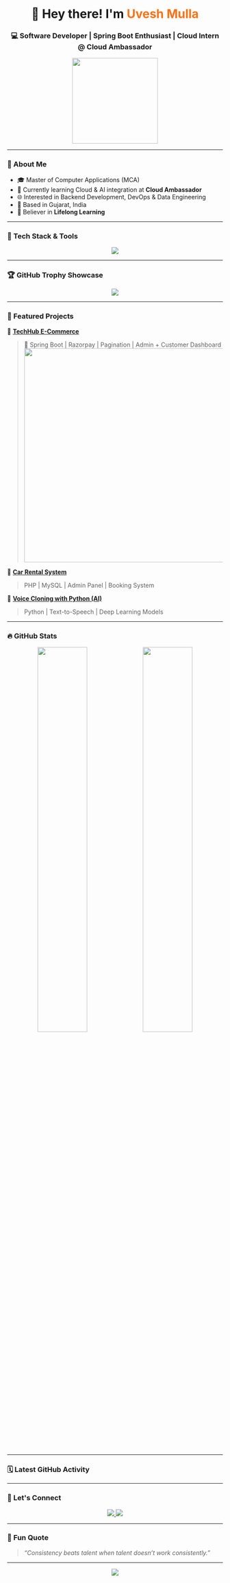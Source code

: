 <h1 align="center">👋 Hey there! I'm <span style="color:#f97316">Uvesh Mulla</span></h1>
<h3 align="center">💻 Software Developer | Spring Boot Enthusiast | Cloud Intern @ Cloud Ambassador</h3>

<p align="center">
  <img src="https://media.giphy.com/media/26Ffgp0pFG3xpP1tg/giphy.gif" width="200" height="200"/>
</p>

---

### 🚀 About Me
- 🎓 Master of Computer Applications (MCA)
- 💼 Currently learning Cloud & AI integration at **Cloud Ambassador**
- 🌐 Interested in Backend Development, DevOps & Data Engineering
- 📍 Based in Gujarat, India
- 🧠 Believer in **Lifelong Learning**

---

### 🧰 Tech Stack & Tools

<p align="center">
  <img src="https://skillicons.dev/icons?i=java,spring,mysql,hibernate,html,css,js,python,git,github,vscode,intellij,postman,firebase" />
</p>

---

### 🏆 GitHub Trophy Showcase

<p align="center">
  <img src="https://github-profile-trophy.vercel.app/?username=Uvesh77&theme=onestar&margin-w=10&no-frame=true" />
</p>

---

### 🌟 Featured Projects

🎯 [**TechHub E-Commerce**](https://github.com/Uvesh77/TechHub-Ecommerce)  
> 🛒 Spring Boot | Razorpay | Pagination | Admin + Customer Dashboard  
> <img src="https://user-images.githubusercontent.com/97314422/194719873-bf6a9e2a-ffde-4b9a-bdc9-6b155f93405d.gif" width="500" />

🚗 [**Car Rental System**](https://github.com/Uvesh77/Car-Rental-System)  
> PHP | MySQL | Admin Panel | Booking System

🧠 [**Voice Cloning with Python (AI)**](https://github.com/Uvesh77/Voice-Cloning-AI)  
> Python | Text-to-Speech | Deep Learning Models

---

### 🔥 GitHub Stats

<p align="center">
  <img width="48%" src="https://github-readme-stats.vercel.app/api?username=Uvesh77&show_icons=true&theme=tokyonight" />
  <img width="48%" src="https://github-readme-streak-stats.herokuapp.com/?user=Uvesh77&theme=tokyonight" />
</p>

---

### 🗓️ Latest GitHub Activity
<!--START_SECTION:activity-->
<!--END_SECTION:activity-->

---

### 🤝 Let's Connect

<p align="center">
  <a href="https://www.linkedin.com/in/uvesh-mullan-434161257">
    <img src="https://img.shields.io/badge/LinkedIn-blue?style=for-the-badge&logo=linkedin" />
  </a>
  <a href="mailto:uvesh.mullan01@gmail.com">
    <img src="https://img.shields.io/badge/Gmail-red?style=for-the-badge&logo=gmail&logoColor=white" />
  </a>
</p>

---

### 📜 Fun Quote
> *“Consistency beats talent when talent doesn’t work consistently.”*

---

<p align="center">
  <img src="https://readme-typing-svg.herokuapp.com/?lines=Thanks+for+visiting+my+GitHub!;Keep+Coding+💻;Let’s+Build+Something+Amazing!&center=true&width=380&height=45">
</p>
